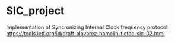 # SIC_project
Implementation of Syncronizing Internal Clock frequency protocol: https://tools.ietf.org/id/draft-alavarez-hamelin-tictoc-sic-02.html
